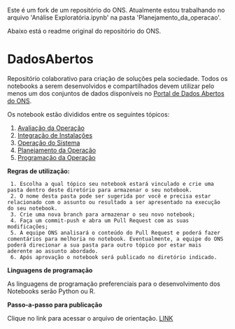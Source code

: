 Este é um fork de um repositório do ONS. Atualmente estou trabalhando no arquivo 'Análise Exploratória.ipynb' na pasta 'Planejamento_da_operacao'. 

Abaixo está o readme original do repositório do ONS.


# DadosAbertos

Repositório colaborativo para criação de soluções pela sociedade.
Todos os notebooks a serem desenvolvidos e compartilhados devem utilizar pelo menos um dos conjuntos de dados disponíveis no [Portal de Dados Abertos do ONS](dados.ons.org.br).

Os notebook estão divididos entre os seguintes tópicos:

 1. [Avaliação da Operação](https://github.com/haaslucas/DadosAbertos/tree/main/Avaliacao_da_operacao) 
 2. [Integração de Instalações](https://github.com/haaslucas/DadosAbertos/tree/main/Integracao_de_instalacoes) 
 3. [Operação do Sistema](https://github.com/ONSDados/haaslucas/tree/main/Operacao_do_sistema)    
 4. [Planejamento da Operação](https://github.com/haaslucas/DadosAbertos/tree/main/Planejamento_da_operacao) 
 5. [Programação da Operação](https://github.com/haaslucas/DadosAbertos/tree/main/Programacao_da_operacao)

**Regras de utilização:**	

	 1. Escolha a qual tópico seu notebook estará vinculado e crie uma pasta dentro deste diretório para armazenar o seu notebook.  
	 2. O nome desta pasta pode ser sugerida por você e precisa estar relacionado com o assunto ou resultado a ser apresentado na execução do seu notebook.   
	 3. Crie uma nova branch para armazenar o seu novo notebook;        
	 4. Faça um commit-push e abra um Pull Request com as suas modificações;        
	 5. A equipe ONS analisará o conteúdo do Pull Request e poderá fazer comentários para melhoria no notebook. Eventualmente, a equipe do ONS poderá direcionar a sua pasta para outro tópico por estar mais aderente ao assunto abordado.  
	 6. Após aprovação o notebook será publicado no diretório indicado.


**Linguagens de programação**

As linguagens de programação preferenciais para o desenvolvimento dos Notebooks serão Python ou R.


**Passo-a-passo para publicação**

 Clique no link para acessar o arquivo de orientação. [LINK](https://ons-dl-prod-opendata.s3.amazonaws.com/dataset/github/Passo_a_Passo_Publicacao_no_GITHUB_ONS.pdf)

   
